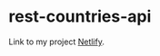 # rest-countries-api
Link to my project [Netlify](https://sparkly-travesseiro-f80cf0.netlify.app/is-country-api/).
